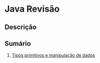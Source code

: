 # Java Revisão

## Descrição

## Sumário

1. [Tipos primitivos e manipulação de dados](https://github.com/emanoelvianna/java-revisao/blob/main/unidade%2000%20-%20Tipos%20primitivos%20e%20manipula%C3%A7%C3%A3o%20de%20dados)
